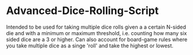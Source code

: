 # Advanced-Dice-Rolling-Script
Intended to be used for taking multiple dice rolls given a a certain N-sided die and with a minimum or maximum threshold, i.e. counting how many six sided dice are a 3 or higher.
Can also account for board-game rules where you take multiple dice as a singe 'roll' and take the highest or lowest.
